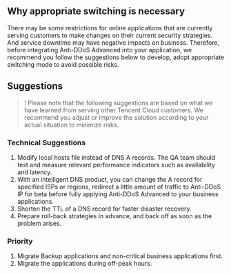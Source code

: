 ﻿[//]: # (chinagitpath:XXXXX)

## Why appropriate switching is necessary
There may be some restrictions for online applications that are currently serving customers to make changes on their current security strategies. And service downtime may have negative impacts on business. Therefore, before integrating Anti-DDoS Advanced into your application, we recommend you follow the suggestions below to develop, adopt appropriate switching mode to avoid possible risks.

## Suggestions
>! Please note that the following suggestions are based on what we have learned from serving other Tencent Cloud customers. We recommend you adjust or improve the solution according to your actual situation to minimize risks.

### Technical Suggestions
1.    Modify local hosts file instead of DNS A records. The QA team should test and measure relevant performance indicators such as availability and latency.
2.    With an intelligent DNS product, you can change the A record for specified ISPs or regions, redirect a little amount of traffic to Anti-DDoS IP for beta before fully applying Anti-DDoS Advanced to your business applications.  
3.    Shorten the TTL of a DNS record for faster disaster recovery.
4.    Prepare roll-back strategies in advance, and back off as soon as the problem arises.

### Priority
1. Migrate Backup applications and non-critical business applications first.
2. Migrate the applications during off-peak hours.


